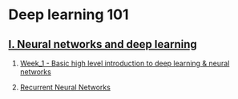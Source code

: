 # Deep learning 101

## [I. Neural networks and deep learning](https://github.com/Bipinskapz/deep-learning-101/tree/master/Neural%20networks%20and%20deep%20learning)
   1. [Week_1 - Basic high level introduction to deep learning & neural networks](https://github.com/Bipinskapz/deep-learning-101/tree/master/Neural%20networks%20and%20deep%20learning/Week_1)

   2. [Recurrent Neural Networks](https://github.com/bipinKrishnan/neural_networks_for_deep_learning/tree/master/RNN)
     
